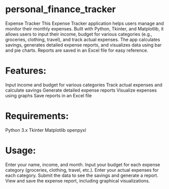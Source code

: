 # personal_finance_tracker
Expense Tracker
This Expense Tracker application helps users manage and monitor their monthly expenses. Built with Python, Tkinter, and Matplotlib, it allows users to input their income, budget for various categories (e.g., groceries, clothing, travel), and track actual expenses. The app calculates savings, generates detailed expense reports, and visualizes data using bar and pie charts. Reports are saved in an Excel file for easy reference.

# Features:
Input income and budget for various categories
Track actual expenses and calculate savings
Generate detailed expense reports
Visualize expenses using graphs
Save reports in an Excel file


# Requirements:
Python 3.x
Tkinter
Matplotlib
openpyxl


# Usage:
Enter your name, income, and month.
Input your budget for each expense category (groceries, clothing, travel, etc.).
Enter your actual expenses for each category.
Submit the data to see the savings and generate a report.
View and save the expense report, including graphical visualizations.
